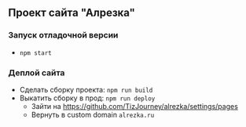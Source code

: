 ## Проект сайта "Алрезка"

### Запуск отладочной версии
* `npm start`

### Деплой сайта
* Сделать сборку проекта: `npm run build`
* Выкатить сборку в прод: `npm run deploy`
  * Зайти на https://github.com/TizJourney/alrezka/settings/pages
  * Вернуть в custom domain `alrezka.ru`